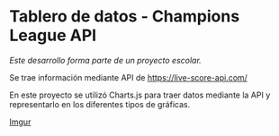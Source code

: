 # Tablero de datos - Champions League API

*Este desarrollo forma parte de un proyecto escolar.*

Se trae información mediante API de https://live-score-api.com/

En este proyecto se utilizó Charts.js para traer datos mediante la API y representarlo en los diferentes tipos de gráficas.

[Imgur](https://i.imgur.com/WlnkvvF.png)